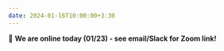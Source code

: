 ```yaml
---
date: 2024-01-16T10:00:00+3:30
---
```

🥶 <b>We are online today (01/23) - see email/Slack for Zoom link!</b>